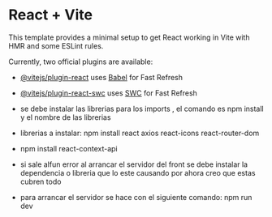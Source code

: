 # React + Vite

This template provides a minimal setup to get React working in Vite with HMR and some ESLint rules.

Currently, two official plugins are available:

- [@vitejs/plugin-react](https://github.com/vitejs/vite-plugin-react/blob/main/packages/plugin-react/README.md) uses [Babel](https://babeljs.io/) for Fast Refresh
- [@vitejs/plugin-react-swc](https://github.com/vitejs/vite-plugin-react-swc) uses [SWC](https://swc.rs/) for Fast Refresh

- se debe instalar las librerias para los imports , el comando es npm install y el nombre de las librerias
- librerias a instalar: npm install react axios react-icons react-router-dom
- npm install react-context-api
- si sale alfun error al arrancar el servidor del front se debe instalar la dependencia o libreria que lo este causando por ahora creo que estas cubren todo
- para arrancar el servidor se hace con el siguiente comando:  npm run dev

